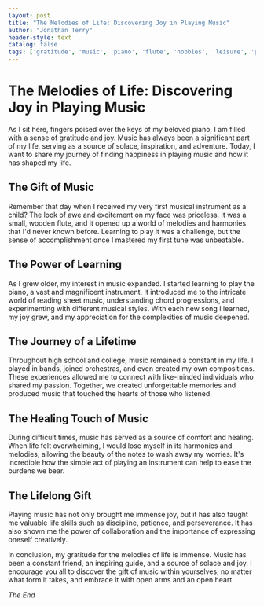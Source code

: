 ```yaml
---
layout: post
title: "The Melodies of Life: Discovering Joy in Playing Music"
author: "Jonathan Terry"
header-style: text
catalog: false
tags: ['gratitude', 'music', 'piano', 'flute', 'hobbies', 'leisure', 'personal growth', 'self-expression']
---
```


# The Melodies of Life: Discovering Joy in Playing Music

As I sit here, fingers poised over the keys of my beloved piano, I am filled with a sense of gratitude and joy. Music has always been a significant part of my life, serving as a source of solace, inspiration, and adventure. Today, I want to share my journey of finding happiness in playing music and how it has shaped my life.

## The Gift of Music

Remember that day when I received my very first musical instrument as a child? The look of awe and excitement on my face was priceless. It was a small, wooden flute, and it opened up a world of melodies and harmonies that I'd never known before. Learning to play it was a challenge, but the sense of accomplishment once I mastered my first tune was unbeatable.

## The Power of Learning

As I grew older, my interest in music expanded. I started learning to play the piano, a vast and magnificent instrument. It introduced me to the intricate world of reading sheet music, understanding chord progressions, and experimenting with different musical styles. With each new song I learned, my joy grew, and my appreciation for the complexities of music deepened.

## The Journey of a Lifetime

Throughout high school and college, music remained a constant in my life. I played in bands, joined orchestras, and even created my own compositions. These experiences allowed me to connect with like-minded individuals who shared my passion. Together, we created unforgettable memories and produced music that touched the hearts of those who listened.

## The Healing Touch of Music

During difficult times, music has served as a source of comfort and healing. When life felt overwhelming, I would lose myself in its harmonies and melodies, allowing the beauty of the notes to wash away my worries. It's incredible how the simple act of playing an instrument can help to ease the burdens we bear.

## The Lifelong Gift

Playing music has not only brought me immense joy, but it has also taught me valuable life skills such as discipline, patience, and perseverance. It has also shown me the power of collaboration and the importance of expressing oneself creatively.

In conclusion, my gratitude for the melodies of life is immense. Music has been a constant friend, an inspiring guide, and a source of solace and joy. I encourage you all to discover the gift of music within yourselves, no matter what form it takes, and embrace it with open arms and an open heart.

*The End*
